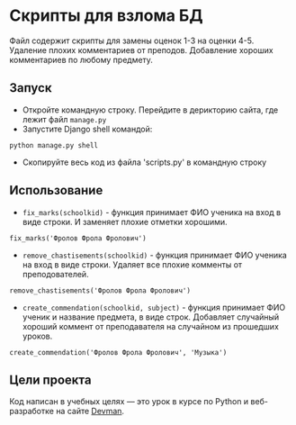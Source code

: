# Скрипты для взлома БД

Файл содержит скрипты для замены оценок 1-3 на оценки 4-5. Удаление плохих комментариев от преподов. Добавление хороших комментариев по любому предмету.

## Запуск
- Откройте командную строку. Перейдите в дерикторию сайта, где лежит файл `manage.py`
- Запустите Django shell командой:
```
python manage.py shell
```
- Скопируйте весь код из файла 'scripts.py' в командную строку

## Использование
- `fix_marks(schoolkid)` - функция принимает ФИО ученика на вход в виде строки. И заменяет плохие отметки хорошими. 
```
fix_marks('Фролов Фрола Фролович')
```
- `remove_chastisements(schoolkid)` - функция принимает ФИО ученика на вход в виде строки. Удаляет все плохие комменты от преподователей.
```
remove_chastisements('Фролов Фрола Фролович')
```
- `create_commendation(schoolkid, subject)` - функция принимает ФИО ученик и название предмета, в виде строк. 
Добавляет случайный хороший коммент от преподавателя на случайном из прошедших уроков.
```
create_commendation('Фролов Фрола Фролович', 'Музыка')
```
## Цели проекта

Код написан в учебных целях — это урок в курсе по Python и веб-разработке на сайте [Devman](https://dvmn.org).
